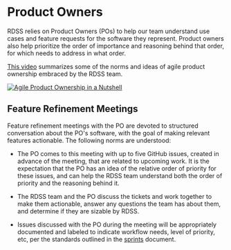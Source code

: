 # Product Owners

RDSS relies on Product Owners (POs) to help our team understand use cases and feature requests for the software they represent.  Product owners also help prioritize the order of importance and reasoning behind that order, for which needs to address in what order.

[This video](#) summarizes some of the norms and ideas of agile product ownership embraced by the RDSS team.

[![Agile Product Ownership in a Nutshell](http://img.youtube.com/vi/502ILHjX9EE/0.jpg)](http://www.youtube.com/watch?v=502ILHjX9EE "Agile Product Ownership in a Nutshell")

 ## Feature Refinement Meetings

Feature refinement meetings with the PO are devoted to structured conversation about the PO's software, with the goal of making relevant features actionable.  The following norms are understood:

 * The PO comes to this meeting with up to five GitHub issues, created in advance of the meeting, that are related to upcoming work.  It is the expectation that the PO has an idea of the relative order of priority for these issues, and can help the RDSS team understand both the order of priority and the reasoning behind it.

 * The RDSS team and the PO discuss the tickets and work together to make them actionable, answer any questions the team has about them, and determine if they are sizable by RDSS.

 * Issues discussed with the PO during the meeting will be appropriately documented and labeled to indicate workflow needs, level of priority, etc, per the standards outlined in the [sprints](work_sprints.md) document.
